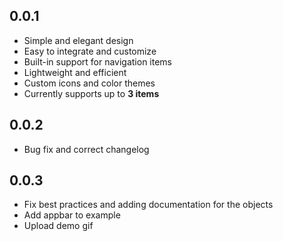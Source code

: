 ## 0.0.1

- Simple and elegant design
- Easy to integrate and customize
- Built-in support for navigation items
- Lightweight and efficient
- Custom icons and color themes
- Currently supports up to **3 items**

## 0.0.2
- Bug fix and correct changelog

## 0.0.3
- Fix best practices and adding documentation for the objects
- Add appbar to example
- Upload demo gif